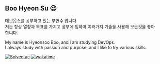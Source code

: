 ## Boo Hyeon Su 😉
데브옵스를 공부하고 있는 부현수 입니다. <br>
저는 항상 열정과 목표를 가지고 공부에 임하며 여러가지 기술을 사용해 보는것을 좋아합니다.

My name is Hyeonsoo Boo, and I am studying DevOps. <br>
I always study with passion and purpose, and I like to try various skills.

[![Solved.ac](http://mazassumnida.wtf/api/mini/generate_badge?boj=azxcv1768)](https://solved.ac/azxcv1768)
[![wakatime](https://wakatime.com/badge/user/6d20de50-35f8-42c1-a448-76255e774dbb/project/280be296-927d-4f7a-8d98-0d02a21cbd7e.svg)](https://wakatime.com/badge/user/6d20de50-35f8-42c1-a448-76255e774dbb/project/280be296-927d-4f7a-8d98-0d02a21cbd7e)
